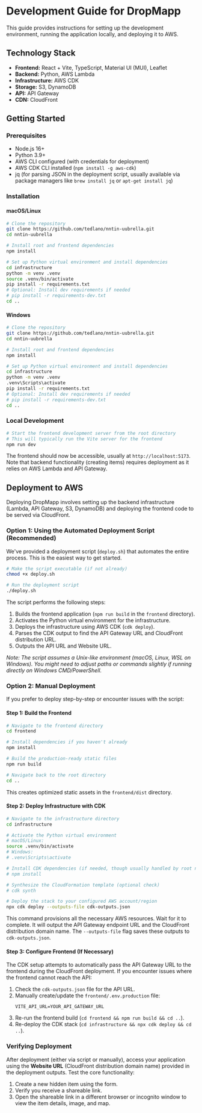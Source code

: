 # Development Guide for DropMapp

This guide provides instructions for setting up the development environment, running the application locally, and deploying it to AWS.

## Technology Stack
- **Frontend:** React + Vite, TypeScript, Material UI (MUI), Leaflet
- **Backend:** Python, AWS Lambda
- **Infrastructure:** AWS CDK
- **Storage:** S3, DynamoDB
- **API:** API Gateway
- **CDN:** CloudFront

## Getting Started

### Prerequisites
- Node.js 16+
- Python 3.9+
- AWS CLI configured (with credentials for deployment)
- AWS CDK CLI installed (`npm install -g aws-cdk`)
- jq (for parsing JSON in the deployment script, usually available via package managers like `brew install jq` or `apt-get install jq`)

### Installation

#### macOS/Linux
```bash
# Clone the repository
git clone https://github.com/tedlano/nntin-uubrella.git
cd nntin-uubrella

# Install root and frontend dependencies
npm install

# Set up Python virtual environment and install dependencies
cd infrastructure
python -m venv .venv
source .venv/bin/activate
pip install -r requirements.txt
# Optional: Install dev requirements if needed
# pip install -r requirements-dev.txt
cd ..
```

#### Windows
```bash
# Clone the repository
git clone https://github.com/tedlano/nntin-uubrella.git
cd nntin-uubrella

# Install root and frontend dependencies
npm install

# Set up Python virtual environment and install dependencies
cd infrastructure
python -m venv .venv
.venv\Scripts\activate
pip install -r requirements.txt
# Optional: Install dev requirements if needed
# pip install -r requirements-dev.txt
cd ..
```

### Local Development
```bash
# Start the frontend development server from the root directory
# This will typically run the Vite server for the frontend
npm run dev
```
The frontend should now be accessible, usually at `http://localhost:5173`. Note that backend functionality (creating items) requires deployment as it relies on AWS Lambda and API Gateway.

## Deployment to AWS

Deploying DropMapp involves setting up the backend infrastructure (Lambda, API Gateway, S3, DynamoDB) and deploying the frontend code to be served via CloudFront.

### Option 1: Using the Automated Deployment Script (Recommended)
We've provided a deployment script (`deploy.sh`) that automates the entire process. This is the easiest way to get started.

```bash
# Make the script executable (if not already)
chmod +x deploy.sh

# Run the deployment script
./deploy.sh
```

The script performs the following steps:
1.  Builds the frontend application (`npm run build` in the `frontend` directory).
2.  Activates the Python virtual environment for the infrastructure.
3.  Deploys the infrastructure using AWS CDK (`cdk deploy`).
4.  Parses the CDK output to find the API Gateway URL and CloudFront distribution URL.
5.  Outputs the API URL and Website URL.

*Note: The script assumes a Unix-like environment (macOS, Linux, WSL on Windows). You might need to adjust paths or commands slightly if running directly on Windows CMD/PowerShell.*

### Option 2: Manual Deployment

If you prefer to deploy step-by-step or encounter issues with the script:

#### Step 1: Build the Frontend
```bash
# Navigate to the frontend directory
cd frontend

# Install dependencies if you haven't already
npm install

# Build the production-ready static files
npm run build

# Navigate back to the root directory
cd ..
```
This creates optimized static assets in the `frontend/dist` directory.

#### Step 2: Deploy Infrastructure with CDK
```bash
# Navigate to the infrastructure directory
cd infrastructure

# Activate the Python virtual environment
# macOS/Linux:
source .venv/bin/activate
# Windows:
# .venv\Scripts\activate

# Install CDK dependencies (if needed, though usually handled by root npm install)
# npm install

# Synthesize the CloudFormation template (optional check)
# cdk synth

# Deploy the stack to your configured AWS account/region
npx cdk deploy --outputs-file cdk-outputs.json
```
This command provisions all the necessary AWS resources. Wait for it to complete. It will output the API Gateway endpoint URL and the CloudFront distribution domain name. The `--outputs-file` flag saves these outputs to `cdk-outputs.json`.

#### Step 3: Configure Frontend (If Necessary)
The CDK setup attempts to automatically pass the API Gateway URL to the frontend during the CloudFront deployment. If you encounter issues where the frontend cannot reach the API:
1.  Check the `cdk-outputs.json` file for the API URL.
2.  Manually create/update the `frontend/.env.production` file:
    ```
    VITE_API_URL=YOUR_API_GATEWAY_URL
    ```
3.  Re-run the frontend build (`cd frontend && npm run build && cd ..`).
4.  Re-deploy the CDK stack (`cd infrastructure && npx cdk deploy && cd ..`).

### Verifying Deployment
After deployment (either via script or manually), access your application using the **Website URL** (CloudFront distribution domain name) provided in the deployment outputs. Test the core functionality:
1.  Create a new hidden item using the form.
2.  Verify you receive a shareable link.
3.  Open the shareable link in a different browser or incognito window to view the item details, image, and map.